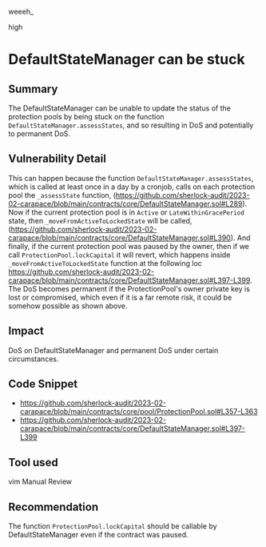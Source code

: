 weeeh_

high

# DefaultStateManager can be stuck

## Summary
The DefaultStateManager can be unable to update the status of the protection pools by being stuck on the function `DefaultStateManager.assessStates`, and so resulting in DoS and potentially to permanent DoS.

## Vulnerability Detail
This can happen because the function `DefaultStateManager.assessStates`, which is called at least once in a day by a cronjob, calls on each protection pool the `_assessState` function, (https://github.com/sherlock-audit/2023-02-carapace/blob/main/contracts/core/DefaultStateManager.sol#L289). Now if the current protection pool is in `Active` or `LateWithinGracePeriod` state, then `_moveFromActiveToLockedState` will be called, (https://github.com/sherlock-audit/2023-02-carapace/blob/main/contracts/core/DefaultStateManager.sol#L390). And finally, if the current protection pool was paused by the owner, then if we call `ProtectionPool.lockCapital` it will revert, which happens inside `_moveFromActiveToLockedState` function at the following loc https://github.com/sherlock-audit/2023-02-carapace/blob/main/contracts/core/DefaultStateManager.sol#L397-L399. The DoS becomes permanent if the ProtectionPool's owner private key is lost or compromised, which even if it is a far remote risk, it could be somehow possible as shown above.

## Impact
DoS on DefaultStateManager and permanent DoS under certain circumstances.

## Code Snippet
 - https://github.com/sherlock-audit/2023-02-carapace/blob/main/contracts/core/pool/ProtectionPool.sol#L357-L363
 - https://github.com/sherlock-audit/2023-02-carapace/blob/main/contracts/core/DefaultStateManager.sol#L397-L399

## Tool used
vim
Manual Review

## Recommendation
The function `ProtectionPool.lockCapital` should be callable by DefaultStateManager even if the contract was paused.